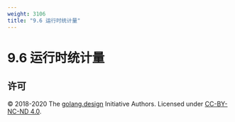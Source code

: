 ```yaml
---
weight: 3106
title: "9.6 运行时统计量"
---
```


# 9.6 运行时统计量

## 许可

&copy; 2018-2020 The [golang.design](https://golang.design) Initiative Authors. Licensed under [CC-BY-NC-ND 4.0](https://creativecommons.org/licenses/by-nc-nd/4.0/).